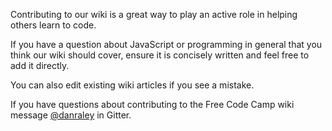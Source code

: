 Contributing to our wiki is a great way to play an active role in helping others learn to code.

If you have a question about JavaScript or programming in general that you think our wiki should cover, ensure it is concisely written and feel free to add it directly. 

You can also edit existing wiki articles if you see a mistake.

If you have questions about contributing to the Free Code Camp wiki message [@danraley](https://gitter.im/danraley) in Gitter.